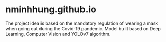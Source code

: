 # nminhhung.github.io
The project idea is based on the mandatory regulation of wearing a mask when going out during the Covid-19 pandemic.
Model built based on Deep Learning, Computer Vision and YOLOv7 algorithm.
